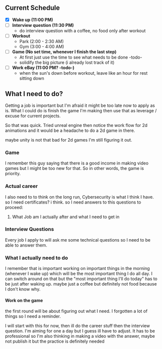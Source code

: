```toc
```
## Current Schedule
- [x] **Wake up (11:00 PM)** 
- [ ] **Interview question (11:30 PM)**
	- do interview question with a coffee, no food only after workout
- [ ] **Workout**
	- Park (2:00 - 2:30 AM)
	- Gym (3:00 - 4:00 AM)
- [ ] **Game (No set time, whenever I finish the last step)**
	- At first just use the time to see what needs to be done -todo-
	- solidify the big picture (i already lost track of it)
- [ ] **Work eBay (11:00 PM? -todo-)**
	- when the sun's down before workout, leave like an hour for rest sitting down

## What I need to do?
Getting a job is important but I'm afraid it might be too late now to apply as is. What I could do is finish the game I'm making then use that as leverage / excuse for current projects. 

So that was quick. Tried unreal engine then notice the work flow for 2d animations and it would be a headache to do a 2d game in there. 

maybe unity is not that bad for 2d games I'm still figuring it out.

### Game
I remember this guy saying that there is a good income in making video games but I might be too new for that. So in other words, the game is priority. 

### Actual career
I also need to to think on the long run, Cybersecurity is what I think I have. so I need certificates? i think. so I need answers to this questions to proceed:

1. What Job am I actually after and what I need to get in

### Interview Questions
Every job I apply to will ask me some technical questions so I need to be able to answer them.

### What I actually need to do
I remember that is important working on important things in the morning (whenever I wake up) which will be the most important thing I do all day. I can switch around on that but the "most important thing I'll do today" has to be just after waking up. maybe just a coffee but definitely not food because I don't know why.

#### Work on the game
the first round will be about figuring out what I need. I forgotten a lot of things so I need a reminder.

I will start with this for now, then ill do the career stuff then the interview question. I'm aiming for one a day but I guess ill have to adjust. It has to be professional so I'm also thinking in making a video with the answer, maybe not publish it but the practice is definitely needed
